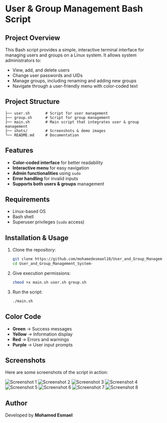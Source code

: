 # User & Group Management Bash Script

## Project Overview

This Bash script provides a simple, interactive terminal interface for managing users and groups on a Linux system. It allows system administrators to:

- View, add, and delete users
- Change user passwords and UIDs
- Manage groups, including renaming and adding new groups
- Navigate through a user-friendly menu with color-coded text

## Project Structure

```
├── user.sh       # Script for user management
├── group.sh      # Script for group management
├── main.sh       # Main script that integrates user & group management
├── shots/        # Screenshots & demo images
└── README.md     # Documentation
```

## Features

- **Color-coded interface** for better readability
- **Interactive menu** for easy navigation
- **Admin functionalities** using `sudo`
- **Error handling** for invalid inputs
- **Supports both users & groups** management

## Requirements

- Linux-based OS
- Bash shell
- Superuser privileges (`sudo` access)

## Installation & Usage

1. Clone the repository:
   ```sh
   git clone https://github.com/mohamedesmael10/User_and_Group_Management_System-.git
   cd User_and_Group_Management_System-
   ```
2. Give execution permissions:
   ```sh
   chmod +x main.sh user.sh group.sh
   ```
3. Run the script:
   ```sh
   ./main.sh
   ```
   
## Color Code
- **Green** → Success messages
- **Yellow** → Information display
- **Red** → Errors and warnings
- **Purple** → User input prompts


## Screenshots

Here are some screenshots of the script in action:

![Screenshot 1](shots/1.png)
![Screenshot 2](shots/2.png)
![Screenshot 3](shots/3.png)
![Screenshot 4](shots/4.png)
![Screenshot 5](shots/5.png)
![Screenshot 6](shots/6.png)
![Screenshot 7](shots/7.png)
![Screenshot 8](shots/8.png)


## Author

Developed by **Mohamed Esmael** 


